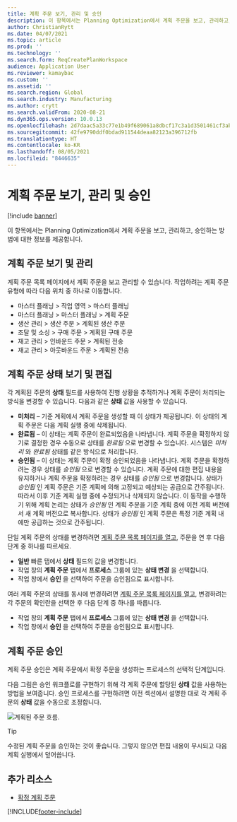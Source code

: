 ```yaml
---
title: 계획 주문 보기, 관리 및 승인
description: 이 항목에서는 Planning Optimization에서 계획 주문을 보고, 관리하고, 승인하는 방법에 대한 정보를 제공합니다.
author: ChristianRytt
ms.date: 04/07/2021
ms.topic: article
ms.prod: ''
ms.technology: ''
ms.search.form: ReqCreatePlanWorkspace
audience: Application User
ms.reviewer: kamaybac
ms.custom: ''
ms.assetid: ''
ms.search.region: Global
ms.search.industry: Manufacturing
ms.author: crytt
ms.search.validFrom: 2020-08-21
ms.dyn365.ops.version: 10.0.13
ms.openlocfilehash: 2d7daac5a33c77e1b49f689061a8dbcf17c3a1d3501461cf3abc0e9cac5121ba
ms.sourcegitcommit: 42fe9790ddf0bdad911544deaa82123a396712fb
ms.translationtype: HT
ms.contentlocale: ko-KR
ms.lasthandoff: 08/05/2021
ms.locfileid: "8446635"
---
```

# <a name="view-manage-and-approve-planned-orders"></a>계획 주문 보기, 관리 및 승인

[!include [banner](../../includes/banner.md)]

이 항목에서는 Planning Optimization에서 계획 주문을 보고, 관리하고, 승인하는 방법에 대한 정보를 제공합니다.

## <a name="view-and-manage-planned-orders"></a><a name="view-planned-orders"></a>계획 주문 보기 및 관리

계획 주문 목록 페이지에서 계획 주문을 보고 관리할 수 있습니다. 작업하려는 계획 주문 유형에 따라 다음 위치 중 하나로 이동합니다.

- 마스터 플래닝 \> 작업 영역 \> 마스터 플래닝
- 마스터 플래닝 \> 마스터 플래닝 \> 계획 주문
- 생산 관리 \> 생산 주문 \> 계획된 생산 주문
- 조달 및 소싱 \> 구매 주문 \> 계획된 구매 주문
- 재고 관리 \> 인바운드 주문 \> 계획된 전송
- 재고 관리 \> 아웃바운드 주문 \> 계획된 전송

## <a name="view-and-edit-the-status-of-planned-orders"></a>계획 주문 상태 보기 및 편집

각 계획된 주문의 **상태** 필드를 사용하여 진행 상황을 추적하거나 계획 주문이 처리되는 방식을 변경할 수 있습니다. 다음과 같은 **상태** 값을 사용할 수 있습니다.

- **미처리** – 기준 계획에서 계획 주문을 생성할 때 이 상태가 제공됩니다. 이 상태의 계획 주문은 다음 계획 실행 중에 삭제됩니다.
- **완료됨** – 이 상태는 계획 주문이 완료되었음을 나타냅니다. 계획 주문을 확정하지 않기로 결정한 경우 수동으로 상태를 *완료됨* 으로 변경할 수 있습니다. 시스템은 *미처리* 와 *완료됨* 상태를 같은 방식으로 처리합니다.
- **승인됨** – 이 상태는 계획 주문이 확정 승인되었음을 나타냅니다. 계획 주문을 확정하려는 경우 상태를 *승인됨* 으로 변경할 수 있습니다. 계획 주문에 대한 편집 내용을 유지하거나 계획 주문을 확정하려는 경우 상태를 *승인됨* 으로 변경합니다. 상태가 *승인됨* 인 계획 주문은 기준 계획에 의해 고정되고 예상되는 공급으로 간주됩니다. 따라서 이후 기준 계획 실행 중에 수정되거나 삭제되지 않습니다. 이 동작을 수행하기 위해 계획 논리는 상태가 *승인됨* 인 계획 주문을 기준 계획 중에 이전 계획 버전에서 새 계획 버전으로 복사합니다. 상태가 *승인됨* 인 계획 주문은 특정 기준 계획 내에만 공급하는 것으로 간주됩니다.

단일 계획 주문의 상태를 변경하려면 [계획 주문 목록 페이지를 열고](#view-planned-orders), 주문을 연 후 다음 단계 중 하나를 따르세요.

- **일반** 빠른 탭에서 **상태** 필드의 값을 변경합니다.
- 작업 창의 **계획 주문** 탭에서 **프로세스** 그룹에 있는 **상태 변경** 을 선택합니다.
- 작업 창에서 **승인** 을 선택하여 주문을 승인됨으로 표시합니다.

여러 계획 주문의 상태를 동시에 변경하려면 [계획 주문 목록 페이지를 열고](#view-planned-orders), 변경하려는 각 주문의 확인란을 선택한 후 다음 단계 중 하나를 따릅니다.

- 작업 창의 **계획 주문** 탭에서 **프로세스** 그룹에 있는 **상태 변경** 을 선택합니다.
- 작업 창에서 **승인** 을 선택하여 주문을 승인됨으로 표시합니다.

## <a name="approve-planned-orders"></a>계획 주문 승인

계획 주문 승인은 계획 주문에서 확정 주문을 생성하는 프로세스의 선택적 단계입니다.

다음 그림은 승인 워크플로를 구현하기 위해 각 계획 주문에 할당된 **상태** 값을 사용하는 방법을 보여줍니다. 승인 프로세스를 구현하려면 이전 섹션에서 설명한 대로 각 계획 주문의 **상태** 값을 수동으로 조정합니다.

![계획된 주문 흐름.](media/approved-planned-orders-1.png)

> [!TIP]
> 수정된 계획 주문을 승인하는 것이 좋습니다. 그렇지 않으면 편집 내용이 무시되고 다음 계획 실행에서 덮어씁니다.

## <a name="additional-resources"></a>추가 리소스

- [확정 계획 주문](planned-order-firming.md)

[!INCLUDE[footer-include](../../../includes/footer-banner.md)]
